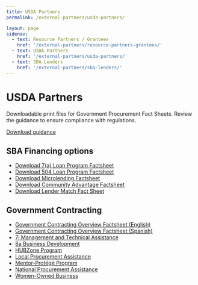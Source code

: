 ```yaml
---
title: USDA Partners
permalink: /external-partners/usda-partners/

layout: page
sidenav:
  - text: Resource Partners / Grantees
    href: '/external-partners/resource-partners-grantees/'
  - text: USDA Partners
    href: '/external-partners/usda-partners/'
  - text: SBA Lenders
    href: '/external-partners/sba-lenders/'
---
```


# USDA Partners

Downloadable print files for Government Procurement Fact Sheets.  Review the guidance to ensure compliance with regulations.

<a class="usa-button" href="{{ site.baseurl }}/assets/sba/resource-partners/guidance-usage-of-logo.pdf">Download guidance</a>


## SBA Financing options

<ul>
<li><a href="{{ site.baseurl }}/assets/sba/sba-lenders/7a-Loan-Fact-Sheet-Borrower-Version.pdf">Download 7(a) Loan Program Factsheet</a></li>

<li><a href="{{ site.baseurl }}/assets/sba/sba-lenders/504-Loan-Fact-Sheet-Borrower-Version.pdf">Download 504 Loan Program Factsheet</a></li>

<li><a href="{{ site.baseurl }}/assets/sba/sba-lenders/Microloan-Fact-Sheet-Borrower.pdf">Download Microlending Factsheet</a></li>

<li><a href="{{ site.baseurl }}/assets/sba/sba-lenders/Community-Advantage-Fact-Sheet-Borrower-Version.pdf">Download Community Advantage Factsheet</a></li>

<li><a href="{{ site.baseurl }}/assets/sba/sba-lenders/Lender-Match-Fact-Sheet-Borrower-Version.pdf">Download Lender Match Fact Sheet</a></li>

</ul>

## Government Contracting


<ul>
	<li>
		<a href="{{ site.baseurl }}/assets/sba/resource-partners/SBA-GovernmentContracting-508_MCS0091.pdf">Government Contracting Overview Factsheet (English)</a>
	</li>
	<li>
		<a href="{{ site.baseurl }}/assets/sba/resource-partners/SBA-GovernmentContracting-Spanish-508.pdf">Government Contracting Overview Factsheet (Spanish)</a>
	</li>
	<li>
		<a href="{{ site.baseurl }}/assets/sba/resource-partners/7j-fact-sheet-2019.pdf">7j Management and Technical Assistance</a>
	</li>
	<li>
		<a href="{{ site.baseurl }}/assets/sba/resource-partners/8a-fact-sheet-2019.pdf">8a Business Development</a>
	</li>
	<li>
		<a href="{{ site.baseurl }}/assets/sba/resource-partners/hubzone-fact-sheet-2019.pdf">HUBZone Program</a>
	</li>
	<li>
		<a href="{{ site.baseurl }}/assets/sba/resource-partners/local-procurement-fact-sheet-2019.pdf">Local Procurement Assistance</a>
	</li>
	<li>
		<a href="{{ site.baseurl }}/assets/sba/resource-partners/mentor-protege-fact-sheet-2019.pdf">Mentor-Protégé Program</a>
	</li>
	<li>
		<a href="{{ site.baseurl }}/assets/sba/resource-partners/national-procurement-assistance-fact-sheet-2019.pdf">National Procurement Assistance</a>
	</li>
	<li>
		<a href="{{ site.baseurl }}/assets/sba/resource-partners/woman-owned-fact-sheet-2019.pdf">Women-Owned Business</a>
	</li>
</ul>





